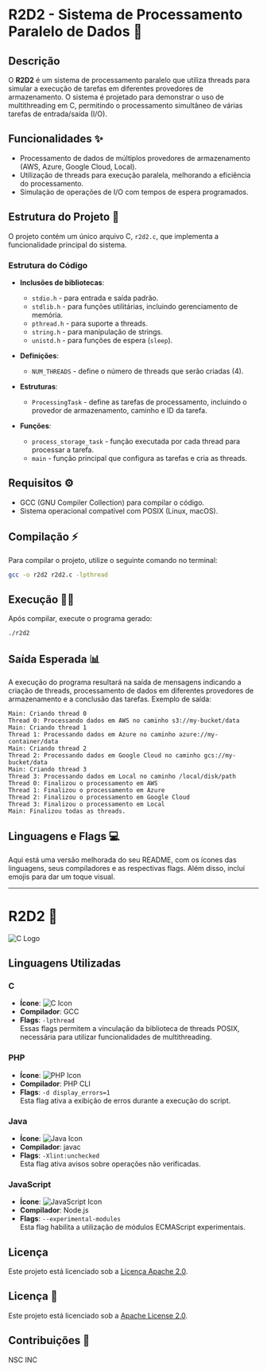 
# R2D2 - Sistema de Processamento Paralelo de Dados 🚀

## Descrição
O **R2D2** é um sistema de processamento paralelo que utiliza threads para simular a execução de tarefas em diferentes provedores de armazenamento. O sistema é projetado para demonstrar o uso de multithreading em C, permitindo o processamento simultâneo de várias tarefas de entrada/saída (I/O).

## Funcionalidades ✨
- Processamento de dados de múltiplos provedores de armazenamento (AWS, Azure, Google Cloud, Local).
- Utilização de threads para execução paralela, melhorando a eficiência do processamento.
- Simulação de operações de I/O com tempos de espera programados.

## Estrutura do Projeto 📂
O projeto contém um único arquivo C, `r2d2.c`, que implementa a funcionalidade principal do sistema.

### Estrutura do Código
- **Inclusões de bibliotecas**: 
    - `stdio.h` - para entrada e saída padrão.
    - `stdlib.h` - para funções utilitárias, incluindo gerenciamento de memória.
    - `pthread.h` - para suporte a threads.
    - `string.h` - para manipulação de strings.
    - `unistd.h` - para funções de espera (`sleep`).

- **Definições**:
    - `NUM_THREADS` - define o número de threads que serão criadas (4).

- **Estruturas**:
    - `ProcessingTask` - define as tarefas de processamento, incluindo o provedor de armazenamento, caminho e ID da tarefa.

- **Funções**:
    - `process_storage_task` - função executada por cada thread para processar a tarefa.
    - `main` - função principal que configura as tarefas e cria as threads.

## Requisitos ⚙️
- GCC (GNU Compiler Collection) para compilar o código.
- Sistema operacional compatível com POSIX (Linux, macOS).

## Compilação ⚡
Para compilar o projeto, utilize o seguinte comando no terminal:

```bash
gcc -o r2d2 r2d2.c -lpthread
```

## Execução 🏃‍♂️
Após compilar, execute o programa gerado:

```bash
./r2d2
```

## Saída Esperada 📊
A execução do programa resultará na saída de mensagens indicando a criação de threads, processamento de dados em diferentes provedores de armazenamento e a conclusão das tarefas. Exemplo de saída:

```
Main: Criando thread 0
Thread 0: Processando dados em AWS no caminho s3://my-bucket/data
Main: Criando thread 1
Thread 1: Processando dados em Azure no caminho azure://my-container/data
Main: Criando thread 2
Thread 2: Processando dados em Google Cloud no caminho gcs://my-bucket/data
Main: Criando thread 3
Thread 3: Processando dados em Local no caminho /local/disk/path
Thread 0: Finalizou o processamento em AWS
Thread 1: Finalizou o processamento em Azure
Thread 2: Finalizou o processamento em Google Cloud
Thread 3: Finalizou o processamento em Local
Main: Finalizou todas as threads.
```

## Linguagens e Flags 💻
Aqui está uma versão melhorada do seu README, com os ícones das linguagens, seus compiladores e as respectivas flags. Além disso, incluí emojis para dar um toque visual.

---

# R2D2 🚀

![C Logo](https://upload.wikimedia.org/wikipedia/commons/thumb/3/3f/C_Programming_Language.svg/1200px-C_Programming_Language.svg.png)

## Linguagens Utilizadas

### C
- **Ícone**: ![C Icon](https://img.icons8.com/color/48/000000/c-programming.png)
- **Compilador**: GCC
- **Flags**: `-lpthread`  
  Essas flags permitem a vinculação da biblioteca de threads POSIX, necessária para utilizar funcionalidades de multithreading.

### PHP
- **Ícone**: ![PHP Icon](https://img.icons8.com/color/48/000000/php.png)
- **Compilador**: PHP CLI
- **Flags**: `-d display_errors=1`  
  Esta flag ativa a exibição de erros durante a execução do script.

### Java
- **Ícone**: ![Java Icon](https://img.icons8.com/color/48/000000/java-coffee-cup-logo.png)
- **Compilador**: javac
- **Flags**: `-Xlint:unchecked`  
  Esta flag ativa avisos sobre operações não verificadas.

### JavaScript
- **Ícone**: ![JavaScript Icon](https://img.icons8.com/color/48/000000/javascript.png)
- **Compilador**: Node.js
- **Flags**: `--experimental-modules`  
  Esta flag habilita a utilização de módulos ECMAScript experimentais.

## Licença

Este projeto está licenciado sob a [Licença Apache 2.0](https://www.apache.org/licenses/LICENSE-2.0).


## Licença 📜
Este projeto está licenciado sob a [Apache License 2.0](LICENSE).

## Contribuições 🤝
NSC INC
